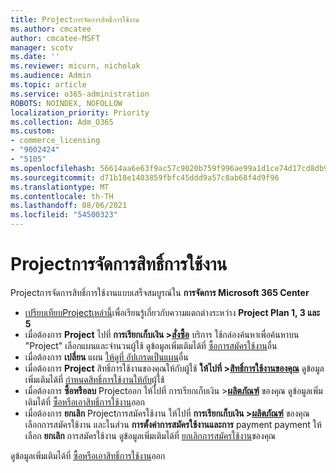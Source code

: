 ```yaml
---
title: Projectการจัดการสิทธิ์การใช้งาน
ms.author: cmcatee
author: cmcatee-MSFT
manager: scotv
ms.date: ''
ms.reviewer: micurn, nicholak
ms.audience: Admin
ms.topic: article
ms.service: o365-administration
ROBOTS: NOINDEX, NOFOLLOW
localization_priority: Priority
ms.collection: Adm_O365
ms.custom:
- commerce_licensing
- "9002424"
- "5105"
ms.openlocfilehash: 56614aa6e63f9ac57c9020b759f996ae99a1d1ce74d17cd8db9b6a8a31c49fc4
ms.sourcegitcommit: d71b18e1403859fbfc45ddd9a57c8ab68f4d9f96
ms.translationtype: MT
ms.contentlocale: th-TH
ms.lasthandoff: 08/06/2021
ms.locfileid: "54500323"
---
```

# <a name="project-license-management"></a>Projectการจัดการสิทธิ์การใช้งาน

Projectการจัดการสิทธิ์การใช้งานแบบเสร็จสมบูรณ์ใน **การจัดการ Microsoft 365 Center**

- [เปรียบเทียบProjectเหล่านี้](https://www.microsoft.com/microsoft-365/project/compare-microsoft-project-management-software)เพื่อเรียนรู้เกี่ยวกับความแตกต่างระหว่าง **Project Plan 1, 3 และ 5**
- เมื่อต้องการ **Project** ไปที่ **การเรียกเก็บเงิน >[สั่งซื้อ](https://go.microsoft.com/fwlink/p/?linkid=868433)** บริการ ใช้กล่องค้นหาเพื่อค้นหาบน "Project" เลือกแผนและจํานวนผู้ใช้ ดูข้อมูลเพิ่มเติมได้ที่ [ซื้อการสมัครใช้งาน](/microsoft-365/commerce/try-or-buy-microsoft-365#buy-a-different-subscription)อื่น
- เมื่อต้องการ **เปลี่ยน** แผน [ให้ดูที่ อัปเกรดเป็นแผน](/microsoft-365/commerce/subscriptions/upgrade-to-different-plan)อื่น
- เมื่อต้องการ **Project** สิทธิ์การใช้งานของคุณให้กับผู้ใช้ **ให้ไปที่ >[สิทธิ์การใช้งานของคุณ](https://go.microsoft.com/fwlink/p/?linkid=842264)** ดูข้อมูลเพิ่มเติมได้ที่ [กําหนดสิทธิ์การใช้งานให้กับ](/microsoft-365/admin/manage/assign-licenses-to-users)ผู้ใช้
- เมื่อต้องการ **ซื้อหรือลบ** Projectออก ให้ไปที่ การเรียกเก็บเงิน >**[ผลิตภัณฑ์](https://go.microsoft.com/fwlink/p/?linkid=842054)** ของคุณ ดูข้อมูลเพิ่มเติมได้ที่ [ซื้อหรือเอาสิทธิ์การใช้งาน](/microsoft-365/commerce/licenses/buy-licenses#add-or-remove-licenses-for-your-business-subscription)ออก
- เมื่อต้องการ **ยกเลิก** Projectการสมัครใช้งาน ให้ไปที่ **การเรียกเก็บเงิน >[ผลิตภัณฑ์](https://go.microsoft.com/fwlink/p/?linkid=842054)** ของคุณ เลือกการสมัครใช้งาน และในส่วน **การตั้งค่าการสมัครใช้งานและการ** payment payment ให้เลือก **ยกเลิก** การสมัครใช้งาน ดูข้อมูลเพิ่มเติมได้ที่ [ยกเลิกการสมัครใช้งาน](/microsoft-365/commerce/subscriptions/cancel-your-subscription)ของคุณ

ดูข้อมูลเพิ่มเติมได้ที่ [ซื้อหรือเอาสิทธิ์การใช้งาน](/microsoft-365/commerce/licenses/buy-licenses)ออก